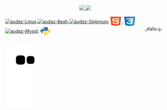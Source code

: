 
<div align="center">
  <a href="https://github.com/audazdev0">
  <img height="180em" src="https://github-readme-stats.vercel.app/api?username=audazdev0&show_icons=true&theme=dark&include_all_commits=true&count_private=true"/>
  <img height="180em" src="https://github-readme-stats.vercel.app/api/top-langs/?username=audazdev0&layout=compact&langs_count=7&theme=dark"/>
</div>          

<div style="display: inline_block"><br>
  <img align="center" alt="audaz-Linux" height="30" width="40" <img src="https://cdn.jsdelivr.net/gh/devicons/devicon/icons/linux/linux-original.svg"/>
  <img align="center" alt="audaz-Bash" height="30" width="40" <img src="https://cdn.jsdelivr.net/gh/devicons/devicon/icons/bash/bash-plain.svg"/>
  <img align="center" alt="audaz-Selenium" height="30" width="40" <img src="https://cdn.jsdelivr.net/gh/devicons/devicon/icons/selenium/selenium-original.svg"/>
  <img align="center" alt="audaz-HTML" height="30" width="40" src="https://raw.githubusercontent.com/devicons/devicon/master/icons/html5/html5-original.svg">
  <img align="center" alt="audaz-CSS" height="30" width="40" src="https://raw.githubusercontent.com/devicons/devicon/master/icons/css3/css3-original.svg">
  <img align="center" alt="audaz-Mysql" height="30" <img src="https://cdn.jsdelivr.net/gh/devicons/devicon/icons/mysql/mysql-original-wordmark.svg"/>
  <img align="center" alt="audaz-Python" height="30" width="40" src="https://raw.githubusercontent.com/devicons/devicon/master/icons/python/python-original.svg">
  <img align="right" alt="Rafa-pic" height="150" style="border-radius:50px;" src="https://i.imgur.com/snYI3XX.gif">
</div>

##

<div>  

  ![Snake animation](https://github.com/rafaballerini/rafaballerini/blob/output/github-contribution-grid-snake.svg)
 
</div>

<iframe  frameborder='0' scrolling='no' allowfullscreen width='640' height='684'></iframe>
